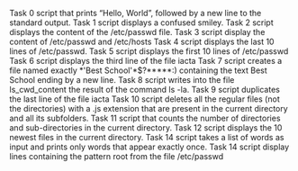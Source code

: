 Task 0 script that prints “Hello, World”, followed by a new line to the standard output.
Task 1 script  displays a confused smiley.
Task 2 script displays the content of the /etc/passwd file.
Task 3 script display the content of /etc/passwd and /etc/hosts
Task 4 script displays the last 10 lines of /etc/passwd.
Task 5 script displays the first 10 lines of /etc/passwd
Task 6 script  displays the third line of the file iacta
Task 7 script creates a file named exactly \*\'Best School\'\*$\?\*\*\*\*\*:) containing the text Best School ending by a new line.
Task 8 script writes into the file ls_cwd_content the result of the command ls -la. 
Task 9 script duplicates the last line of the file iacta
Task 10 script  deletes all the regular files (not the directories) with a .js extension that are present in the current directory and all its subfolders.
Task 11 script that counts the number of directories and sub-directories in the current directory.
Task 12 script displays the 10 newest files in the current directory.
Task 14 script takes a list of words as input and prints only words that appear exactly once.
Task 14 script display lines containing the pattern root from the file /etc/passwd
